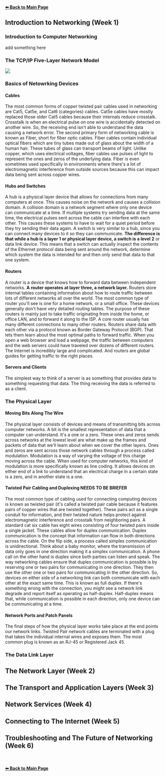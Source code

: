 **[⬅ Back to Main Page](https://github.com/mais-hatem/Google-IT-Support-Professional-Certificate-Courses-Notes/blob/master/README.md)**
## Introduction to Networking (Week 1)

### Introduction to Computer Networking
add something here
### The TCP/IP Five-Layer Network Model
![](https://github.com/mais-hatem/Google-IT-Support-Professional-Certificate-Course-Notes/blob/master/images/TCP%20IP%20Five-Layer%20Network%20Model.PNG)
### Basics of Netowrking Devices
#### Cables
The most common forms of copper twisted pair cables used in networking are Cat5, Cat5e, and Cat6 (categories) cables.
Cat5e cables have mostly replaced those older Cat5 cables because their internals reduce crosstalk. Crosstalk is when an electrical pulse on one wire is accidentally detected on another wire. So, the receiving end isn't able to understand the data causing a network error.
The second primary form of networking cable is known as Fiber, short for fiber optic cables. Fiber cables contain individual optical fibers which are tiny tubes made out of glass about the width of a human hair. These tubes of glass can transport beams of light. Unlike copper, which uses electrical voltages, fiber cables use pulses of light to represent the ones and zeros of the underlying data. Fiber is even sometimes used specifically in environments where there's a lot of electromagnetic interference from outside sources because this can impact data being sent across copper wires.
#### Hubs and Switches
A hub is a physical layer device that allows for connections from many computers at once. This causes noise on the network and causes a collision domain. A collision domain is a network segment where only one device can communicate at a time. If multiple systems try sending data at the same time, the electrical pulses sent across the cable can interfere with each other. This causes these systems to have to wait for a quiet period before they try sending their data again.
A switch is very similar to a hub, since you can connect many devices to it so they can communicate. __The difference is that while a hub is a layer 1 or physical layer device, a switch is a level 2__ or data link device. This means that a switch can actually inspect the contents of the Ethernet protocol data being sent around the network, determine which system the data is intended for and then only send that data to that one system.
#### Routers
A router is a device that knows how to forward data between independent networks. __A router operates at layer three, a network layer.__
Routers store internal tables containing information about how to route traffic between lots of different networks all over the world.
The most common type of router you'll see is one for a home network, or a small office. These devices generally don't have very detailed routing tables. The purpose of these routers is mainly just to take traffic originating from inside the home, or office LAN, and to forward it along to the ISP. 
A core router usually has many different connections to many other routers. Routers share data with each other via a protocol known as Border Gateway Protocol (BGP). That lets them learn about the most optimal paths to forward traffic. When you open a web browser and load a webpage, the traffic between computers and the web servers could have traveled over dozens of different routers. The Internet is incredibly large and complicated. And routers are global guides for getting traffic to the right places.
#### Servers and Clients
The simplest way to think of a server is as something that provides data to something requesting that data. The thing receiving the data is referred to as a client.

### The Physical Layer
#### Moving Bits Along The Wire
The physical layer consists of devices and means of transmitting bits across computer networks. A bit is the smallest representation of data that a computer can understand. It's a one or a zero.
These ones and zeros sends across networks at the lowest level are what make up the frames and packets of data that we'll learn about when we cover the other layers. Ones and zeros are sent across those network cables through a process called modulation. Modulation is a way of varying the voltage of this charge moving across the cable. When used for computer networks, this kind of modulation is more specifically known as line coding. It allows devices on either end of a link to understand that an electrical charge in a certain state is a zero, and in another state is a one.
#### Twisted Pair Cabling and Duplexing NEEDS TO BE BRIEFER
The most common type of cabling used for connecting computing devices is known as twisted pair (it's called a twisted pair cable because it features pairs of copper wires that are twisted together). These pairs act as a single conduit for information, and their twisted nature helps protect against electromagnetic interference and crosstalk from neighboring pairs. A standard cat six cable has eight wires consisting of four twisted pairs inside a single jacket. These cables allow for duplex communication. Duplex communication is the concept that information can flow in both directions across the cable. On the flip side, a process called simplex communication is unidirectional. Think about a baby monitor, where the transmission of data only goes in one direction making it a simplex communication. A phone call on the other hand is duplex since both parties can listen and speak. The way networking cables ensure that duplex communication is possible is by reserving one or two pairs for communicating in one direction. They then use the other one or two pairs for communicating in the other direction. So, devices on either side of a networking link can both communicate with each other at the exact same time. This is known as full duplex. If there's something wrong with the connection, you might see a network link degrade and report itself as operating as half-duplex. Half-duplex means that, while communication is possible in each direction, only one device can be communicating at a time. 
#### Network Ports and Patch Panels
The final steps of how the physical layer works take place at the end points our network links. Twisted Pair network cables are terminated with a plug that takes the individual internal wires and exposes them. The most common plug is known as an RJ-45 or Registered Jack 45.

### The Data Link Layer


## The Network Layer (Week 2)
## The Transport and Application Layers (Week 3)
## Network Services (Week 4)
## Connecting to The Internet (Week 5)
## Troubleshooting and The Future of Networking (Week 6)


<br><br>**[⬅ Back to Main Page](https://github.com/mais-hatem/Google-IT-Support-Professional-Certificate-Courses-Notes/blob/master/README.md)**
